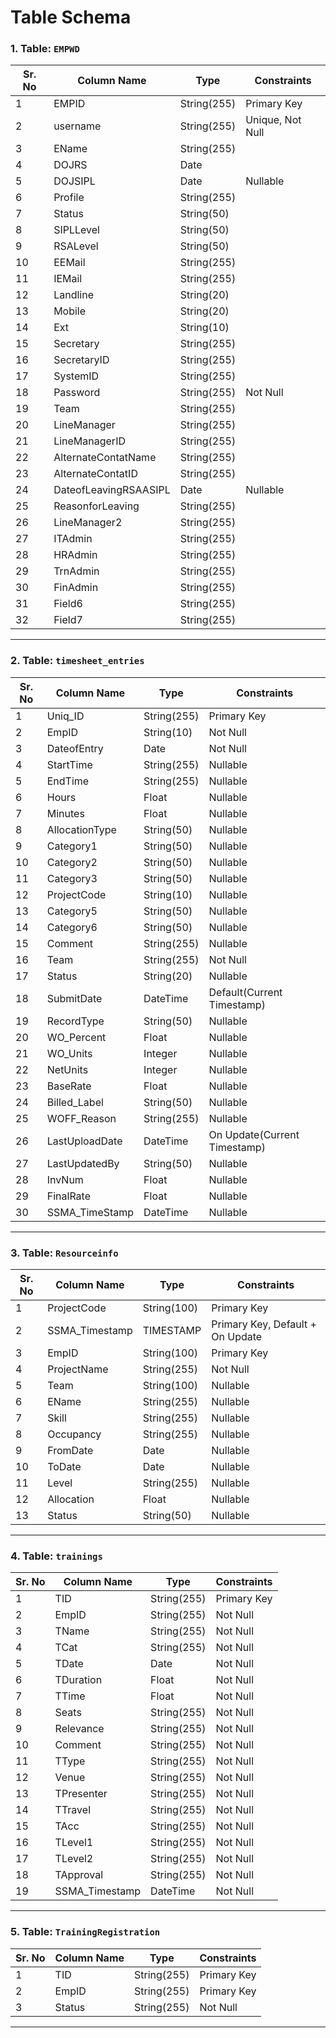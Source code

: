 # Table Schema

### **1. Table: `EMPWD`**

| **Sr. No** | **Column Name**       | **Type**    | **Constraints**  |
| ---------- | --------------------- | ----------- | ---------------- |
| 1          | EMPID                 | String(255) | Primary Key      |
| 2          | username              | String(255) | Unique, Not Null |
| 3          | EName                 | String(255) |                  |
| 4          | DOJRS                 | Date        |                  |
| 5          | DOJSIPL               | Date        | Nullable         |
| 6          | Profile               | String(255) |                  |
| 7          | Status                | String(50)  |                  |
| 8          | SIPLLevel             | String(50)  |                  |
| 9          | RSALevel              | String(50)  |                  |
| 10         | EEMail                | String(255) |                  |
| 11         | IEMail                | String(255) |                  |
| 12         | Landline              | String(20)  |                  |
| 13         | Mobile                | String(20)  |                  |
| 14         | Ext                   | String(10)  |                  |
| 15         | Secretary             | String(255) |                  |
| 16         | SecretaryID           | String(255) |                  |
| 17         | SystemID              | String(255) |                  |
| 18         | Password              | String(255) | Not Null         |
| 19         | Team                  | String(255) |                  |
| 20         | LineManager           | String(255) |                  |
| 21         | LineManagerID         | String(255) |                  |
| 22         | AlternateContatName   | String(255) |                  |
| 23         | AlternateContatID     | String(255) |                  |
| 24         | DateofLeavingRSAASIPL | Date        | Nullable         |
| 25         | ReasonforLeaving      | String(255) |                  |
| 26         | LineManager2          | String(255) |                  |
| 27         | ITAdmin               | String(255) |                  |
| 28         | HRAdmin               | String(255) |                  |
| 29         | TrnAdmin              | String(255) |                  |
| 30         | FinAdmin              | String(255) |                  |
| 31         | Field6                | String(255) |                  |
| 32         | Field7                | String(255) |                  |

---

### **2. Table: `timesheet_entries`**

| **Sr. No** | **Column Name** | **Type**    | **Constraints**              |
| ---------- | --------------- | ----------- | ---------------------------- |
| 1          | Uniq_ID         | String(255) | Primary Key                  |
| 2          | EmpID           | String(10)  | Not Null                     |
| 3          | DateofEntry     | Date        | Not Null                     |
| 4          | StartTime       | String(255) | Nullable                     |
| 5          | EndTime         | String(255) | Nullable                     |
| 6          | Hours           | Float       | Nullable                     |
| 7          | Minutes         | Float       | Nullable                     |
| 8          | AllocationType  | String(50)  | Nullable                     |
| 9          | Category1       | String(50)  | Nullable                     |
| 10         | Category2       | String(50)  | Nullable                     |
| 11         | Category3       | String(50)  | Nullable                     |
| 12         | ProjectCode     | String(10)  | Nullable                     |
| 13         | Category5       | String(50)  | Nullable                     |
| 14         | Category6       | String(50)  | Nullable                     |
| 15         | Comment         | String(255) | Nullable                     |
| 16         | Team            | String(255) | Not Null                     |
| 17         | Status          | String(20)  | Nullable                     |
| 18         | SubmitDate      | DateTime    | Default(Current Timestamp)   |
| 19         | RecordType      | String(50)  | Nullable                     |
| 20         | WO_Percent      | Float       | Nullable                     |
| 21         | WO_Units        | Integer     | Nullable                     |
| 22         | NetUnits        | Integer     | Nullable                     |
| 23         | BaseRate        | Float       | Nullable                     |
| 24         | Billed_Label    | String(50)  | Nullable                     |
| 25         | WOFF_Reason     | String(255) | Nullable                     |
| 26         | LastUploadDate  | DateTime    | On Update(Current Timestamp) |
| 27         | LastUpdatedBy   | String(50)  | Nullable                     |
| 28         | InvNum          | Float       | Nullable                     |
| 29         | FinalRate       | Float       | Nullable                     |
| 30         | SSMA_TimeStamp  | DateTime    | Nullable                     |

---

### **3. Table: `Resourceinfo`**

| **Sr. No** | **Column Name** | **Type**    | **Constraints**                  |
| ---------- | --------------- | ----------- | -------------------------------- |
| 1          | ProjectCode     | String(100) | Primary Key                      |
| 2          | SSMA_Timestamp  | TIMESTAMP   | Primary Key, Default + On Update |
| 3          | EmpID           | String(100) | Primary Key                      |
| 4          | ProjectName     | String(255) | Not Null                         |
| 5          | Team            | String(100) | Nullable                         |
| 6          | EName           | String(255) | Nullable                         |
| 7          | Skill           | String(255) | Nullable                         |
| 8          | Occupancy       | String(255) | Nullable                         |
| 9          | FromDate        | Date        | Nullable                         |
| 10         | ToDate          | Date        | Nullable                         |
| 11         | Level           | String(255) | Nullable                         |
| 12         | Allocation      | Float       | Nullable                         |
| 13         | Status          | String(50)  | Nullable                         |

---

### **4. Table: `trainings`**

| **Sr. No** | **Column Name** | **Type**    | **Constraints** |
| ---------- | --------------- | ----------- | --------------- |
| 1          | TID             | String(255) | Primary Key     |
| 2          | EmpID           | String(255) | Not Null        |
| 3          | TName           | String(255) | Not Null        |
| 4          | TCat            | String(255) | Not Null        |
| 5          | TDate           | Date        | Not Null        |
| 6          | TDuration       | Float       | Not Null        |
| 7          | TTime           | Float       | Not Null        |
| 8          | Seats           | String(255) | Not Null        |
| 9          | Relevance       | String(255) | Not Null        |
| 10         | Comment         | String(255) | Not Null        |
| 11         | TType           | String(255) | Not Null        |
| 12         | Venue           | String(255) | Not Null        |
| 13         | TPresenter      | String(255) | Not Null        |
| 14         | TTravel         | String(255) | Not Null        |
| 15         | TAcc            | String(255) | Not Null        |
| 16         | TLevel1         | String(255) | Not Null        |
| 17         | TLevel2         | String(255) | Not Null        |
| 18         | TApproval       | String(255) | Not Null        |
| 19         | SSMA_Timestamp  | DateTime    | Not Null        |

---

### **5. Table: `TrainingRegistration`**

| **Sr. No** | **Column Name** | **Type**    | **Constraints** |
| ---------- | --------------- | ----------- | --------------- |
| 1          | TID             | String(255) | Primary Key     |
| 2          | EmpID           | String(255) | Primary Key     |
| 3          | Status          | String(255) | Not Null        |

---

